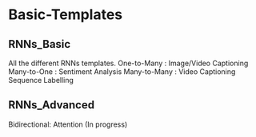 # Basic-Templates

## RNNs_Basic
All the different RNNs templates.
One-to-Many : 
  Image/Video Captioning
Many-to-One : 
  Sentiment Analysis
Many-to-Many : 
  Video Captioning
  Sequence Labelling

## RNNs_Advanced
Bidirectional:
Attention (In progress)
